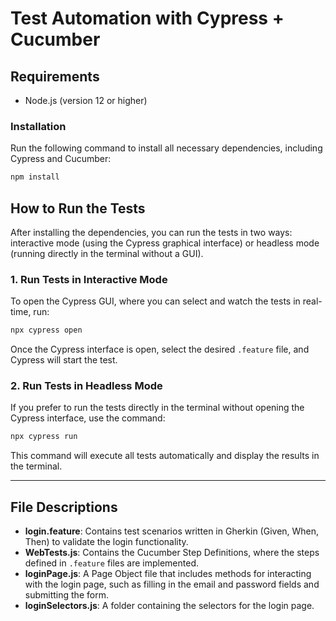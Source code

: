 # Test Automation with Cypress + Cucumber

## Requirements

- Node.js (version 12 or higher)

### Installation

Run the following command to install all necessary dependencies, including Cypress and Cucumber:

```sh
npm install
```

## How to Run the Tests

After installing the dependencies, you can run the tests in two ways: interactive mode (using the Cypress graphical interface) or headless mode (running directly in the terminal without a GUI).

### 1. Run Tests in Interactive Mode
To open the Cypress GUI, where you can select and watch the tests in real-time, run:

```sh
npx cypress open
```

Once the Cypress interface is open, select the desired `.feature` file, and Cypress will start the test.

### 2. Run Tests in Headless Mode
If you prefer to run the tests directly in the terminal without opening the Cypress interface, use the command:

```sh
npx cypress run
```

This command will execute all tests automatically and display the results in the terminal.

---

## File Descriptions

- **login.feature**: Contains test scenarios written in Gherkin (Given, When, Then) to validate the login functionality.
- **WebTests.js**: Contains the Cucumber Step Definitions, where the steps defined in `.feature` files are implemented.
- **loginPage.js**: A Page Object file that includes methods for interacting with the login page, such as filling in the email and password fields and submitting the form.
- **loginSelectors.js**: A folder containing the selectors for the login page.





